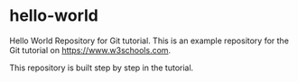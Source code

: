 # hello-world
Hello World Repository for Git tutorial.
This is an example repository for the Git tutorial on https://www.w3schools.com.

This repository is built step by step in the tutorial.
